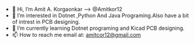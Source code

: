 * 👋 Hi, I’m Amit A. Korgaonkar --> @Amitkor12
* 👀 I’m interested in Dotnet ,Python And Java Programing.Also have a bit of intrest in PCB designing.
* 🌱 I’m currently learning Dotnet programing and Kicad PCB designing.
* 📫 How to reach me email at: amitcor12@gmail.com
<!-- 💞️ I’m looking to collaborate on---> 


<!---
Amitkor12/Amitkor12 is a ✨ special ✨ repository because its `README.md` (this file) appears on your GitHub profile.
You can click the Preview link to take a look at your changes.
--->
